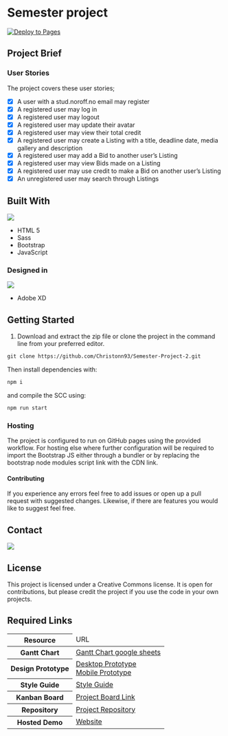 # Semester project

[![Deploy to Pages](https://github.com/Christonn93/Semester-Project-2/actions/workflows/static.yml/badge.svg)](https://github.com/Christonn93/Semester-Project-2/actions/workflows/static.yml)

## Project Brief

### User Stories

The project covers these user stories;

- [x] A user with a stud.noroff.no email may register
- [x] A registered user may log in
- [x] A registered user may logout
- [x] A registered user may update their avatar
- [x] A registered user may view their total credit
- [x] A registered user may create a Listing with a title, deadline date, media gallery and description
- [x] A registered user may add a Bid to another user’s Listing
- [x] A registered user may view Bids made on a Listing
- [x] A registered user may use credit to make a Bid on another user’s Listing
- [x] An unregistered user may search through Listings

## Built With

<img src="https://skillicons.dev/icons?i=html,sass,js,bootstrap"/>

- HTML 5
- Sass
- Bootstrap
- JavaScript

### Designed in

<img src="https://skillicons.dev/icons?i=xd"/>

- Adobe XD

## Getting Started

1. Download and extract the zip file or clone the project in the command line from your preferred editor.

```md
git clone https://github.com/Christonn93/Semester-Project-2.git
```

Then install dependencies with:

```md
npm i
```

and compile the SCC using:

```md
npm run start
```

### Hosting

The project is configured to run on GitHub pages using the provided workflow. For hosting else where further configuration will be required to import the Bootstrap JS either through a bundler or by replacing the bootstrap node modules script link with the CDN link.

#### Contributing

If you experience any errors feel free to add issues or open up a pull request with suggested changes. Likewise, if there are features you would like to suggest feel free.

## Contact

[<img src="https://img.shields.io/badge/Gmail-D14836?style=for-the-badge&logo=gmail&logoColor=white">](mailto:christopher.tonnesland@gmail.com)

## License

This project is licensed under a Creative Commons license. It is open for contributions, but please credit the project if you use the code in your own projects.

## Required Links

<table>
  <thead>
    <tr>
      <th>Resource</th>
      <td>URL</td>
    </tr>
  </thead>
  <tbody>
    <tr>
      <th>Gantt Chart</th>
      <td><a href="https://docs.google.com/spreadsheets/d/1RwCNmC_BN5C3aZQhcwQwrIr3TtHjmNffUgCBWtsMbDE/edit#gid=0">Gantt Chart google sheets</a></td>
    </tr>
    <tr>
      <th>Design Prototype</th>
      <td><a href="https://xd.adobe.com/view/86332314-3f35-4ae0-8cff-1c4c1183261d-d360/">Desktop Prototype</a> </br>
      <a href="hhttps://xd.adobe.com/view/d4fb7744-1648-4362-a14d-445f3494c655-81a8/">Mobile Prototype</a></td>
    </tr>
    <tr>
      <th>Style Guide</th>
      <td><a href="https://xd.adobe.com/view/69f09dc7-9e38-47c7-940b-56428cee7374-3ca3/">Style Guide</a></td>
    </tr>
    <tr>
      <th>Kanban Board</th>
      <td><a href="https://trello.com/invite/b/q1EZUyWP/ATTIe5fafbf1bc039f6d13382af9f3fb385aE35FAE4F/semester-project">Project Board Link</a></td>
    </tr>
    <tr>
      <th>Repository</th>
      <td><a href="https://github.com/Christonn93/Semester-Project-2">Project Repository</a></td>
    </tr>
    <tr>
      <th>Hosted Demo</th>
      <td>
        <a href="https://auction-garage.christopher-tonnesland.no/pages/user/dashboard/index.html">Website</a>
      </td>
    </tr>
  </tbody>
</table>
